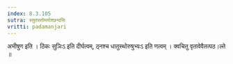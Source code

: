 ```yaml
---
index: 8.3.105
sutra: स्तुतस्तोमयोश्छन्दसि
vritti: padamanjari
---
```


 अभीषुण इति । ठिकः सुञिःऽ इति दीर्घत्वम्, ठ्नश्च धातुस्थोरुषुभ्यःऽ इति णत्वम् । क्वचितु वृतावेवैतत्पठ।ल्ते ॥